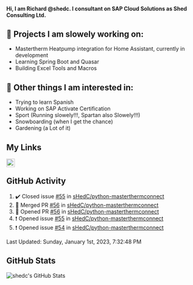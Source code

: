 #### Hi, I am Richard @shedc. I consultant on SAP Cloud Solutions as Shed Consulting Ltd.

## 👋 Projects I am slowely working on:
- Mastertherm Heatpump integration for Home Assistant, currently in development
- Learning Spring Boot and Quasar
- Building Excel Tools and Macros

## 👀 Other things I am interested in:
- Trying to learn Spanish
- Working on SAP Activate Certification
- Sport (Running slowely!!!, Spartan also Slowely!!!)
- Snowboarding (when I get the chance)
- Gardening (a Lot of it)

## My Links
[<img align="left" alt="shedc | LinkedIn" width="22px" src="https://cdn.jsdelivr.net/npm/simple-icons@v3/icons/linkedin.svg" />][linkedin]

<br/>

## GitHub Activity
<!--RECENT_ACTIVITY:start-->
1. ✔️ Closed issue [#55](https://github.com/sHedC/python-masterthermconnect/issues/55) in [sHedC/python-masterthermconnect](https://github.com/sHedC/python-masterthermconnect)
2. 🎉 Merged PR [#56](https://github.com/sHedC/python-masterthermconnect/pull/56) in [sHedC/python-masterthermconnect](https://github.com/sHedC/python-masterthermconnect)
3. 💪 Opened PR [#56](https://github.com/sHedC/python-masterthermconnect/pull/56) in [sHedC/python-masterthermconnect](https://github.com/sHedC/python-masterthermconnect)
4. ❗️ Opened issue [#55](https://github.com/sHedC/python-masterthermconnect/issues/55) in [sHedC/python-masterthermconnect](https://github.com/sHedC/python-masterthermconnect)
5. ❗️ Opened issue [#54](https://github.com/sHedC/python-masterthermconnect/issues/54) in [sHedC/python-masterthermconnect](https://github.com/sHedC/python-masterthermconnect)
<!--RECENT_ACTIVITY:end-->
<!--RECENT_ACTIVITY:last_update-->
Last Updated: Sunday, January 1st, 2023, 7:32:48 PM
<!--RECENT_ACTIVITY:last_update_end-->

## GitHub Stats
<img align="left" alt="shedc's GitHub Stats" src="https://github-readme-stats.vercel.app/api?username=shedc&show_icons=true&hide_title=true" />

[linkedin]: https://www.linkedin.com/in/richard-holmes-3314251/
